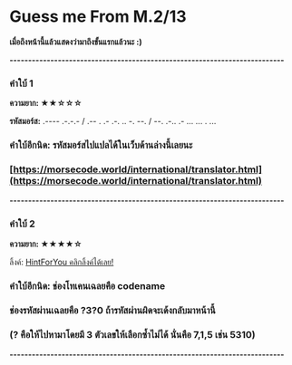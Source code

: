 # Guess me From M.2/13

**เมื่อถึงหน้านี้แล้วแสดงว่ามาถึงขั้นแรกแล้วนะ :)**

**--------------------------------------------------------------------------**

### คำใบ้ 1
**ความยาก: ★★☆☆☆**


**รหัสมอร์ส:**
.---- .-.-.- / .-- . .- .-. .. -. --. / --. .-.. .- ... ... . ...


### คำใบ้อีกนิด: รหัสมอร์สไปแปลได้ในเว็บด้านล่างนี้เลยนะ
### [https://morsecode.world/international/translator.html](https://morsecode.world/international/translator.html)

**--------------------------------------------------------------------------**

### คำใบ้ 2
**ความยาก: ★★★★☆**


ลิ้งค์: [HintForYou คลิกลิ้งค์ได้เลย!](https://lightningck.github.io/hintforyou/)


### คำใบ้อีกนิด: ช่องโทเคนเฉลยคือ codename
### ช่องรหัสผ่านเฉลยคือ ?3?0 ถ้ารหัสผ่านผิดจะเด้งกลับมาหน้านี้
### (? คือให้ไปหามาโดยมี 3 ตัวเลขให้เลือกซ้ำไม่ได้ นั่นคือ 7,1,5 เช่น 5310)

**--------------------------------------------------------------------------**
